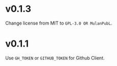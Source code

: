 # v0.1.3

Change license from MIT to `GPL-3.0 OR MulanPubL`.

# v0.1.1

Use `GH_TOKEN` or `GITHUB_TOKEN` for Github Client.
